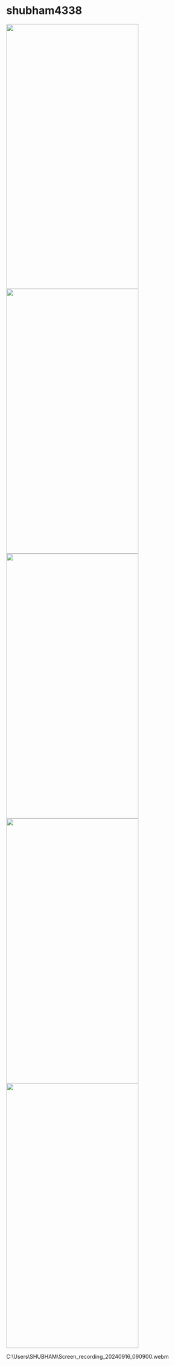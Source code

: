 # shubham4338
<p>
  <img src="https://github.com/user-attachments/assets/775cffc1-1d2b-4880-a4cb-8f1b5bcdd0ac"width="350" height="700"/>
   <img src="https://github.com/user-attachments/assets/27af0075-f47c-4f75-a563-92255e371e95"width="350" height="700"/>
   <img src="https://github.com/user-attachments/assets/919f6930-76d0-4c59-ac77-2f7372e210f1"width="350" height="700"/>
   <img src="https://github.com/user-attachments/assets/2c137810-21e7-439c-b485-76c24da58039"width="350" height="700"/>
  <img src="https://github.com/user-attachments/assets/d1064a6b-d76d-427f-8a27-a9ad471b5211"width="350" height="700"/>
</p>


C:\Users\SHUBHAM\Screen_recording_20240916_090900.webm
